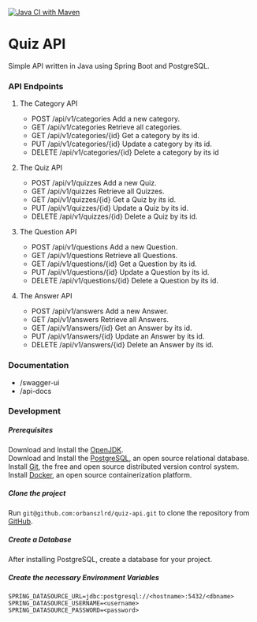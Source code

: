 [![Java CI with Maven](https://github.com/orbanszlrd/quiz-api/actions/workflows/maven.yml/badge.svg)](https://github.com/orbanszlrd/quiz-api/actions/workflows/maven.yml)

# Quiz API
Simple API written in Java using Spring Boot and PostgreSQL.

### API Endpoints

1) The Category API
    - POST /api/v1/categories Add a new category.
    - GET /api/v1/categories Retrieve all categories.
    - GET /api/v1/categories/{id} Get a category by its id.
    - PUT /api/v1/categories/{id} Update a category by its id.
    - DELETE /api/v1/categories/{id} Delete a category by its id

1) The Quiz API
    - POST /api/v1/quizzes Add a new Quiz.
    - GET /api/v1/quizzes Retrieve all Quizzes.
    - GET /api/v1/quizzes/{id} Get a Quiz by its id.
    - PUT /api/v1/quizzes/{id} Update a Quiz by its id.
    - DELETE /api/v1/quizzes/{id} Delete a Quiz by its id.

1) The Question API
    - POST /api/v1/questions Add a new Question.
    - GET /api/v1/questions Retrieve all Questions.
    - GET /api/v1/questions/{id} Get a Question by its id.
    - PUT /api/v1/questions/{id} Update a Question by its id.
    - DELETE /api/v1/questions/{id} Delete a Question by its id.

1) The Answer API
    - POST /api/v1/answers Add a new Answer.
    - GET /api/v1/answers Retrieve all Answers.
    - GET /api/v1/answers/{id} Get an Answer by its id.
    - PUT /api/v1/answers/{id} Update an Answer by its id.
    - DELETE /api/v1/answers/{id} Delete an Answer by its id.

### Documentation
- /swagger-ui
- /api-docs

### Development

##### Prerequisites
Download and Install the [OpenJDK](https://openjdk.java.net/install/).  
Download and Install the [PostgreSQL](https://www.postgresql.org/https://www.postgresql.org/), an open source relational database.  
Install [Git](https://git-scm.com/book/en/v2/Getting-Started-Installing-Git), the free and open source distributed version control system.
Install [Docker](https://docs.docker.com/get-docker/), an open source containerization platform.

##### Clone the project
Run `git@github.com:orbanszlrd/quiz-api.git` to clone the repository from [GitHub](https://github.com/orbanszlrd/quiz-api).

##### Create a Database
After installing PostgreSQL, create a database for your project.

##### Create the necessary Environment Variables
```
SPRING_DATASOURCE_URL=jdbc:postgresql://<hostname>:5432/<dbname>
SPRING_DATASOURCE_USERNAME=<username>
SPRING_DATASOURCE_PASSWORD=<password>
```
